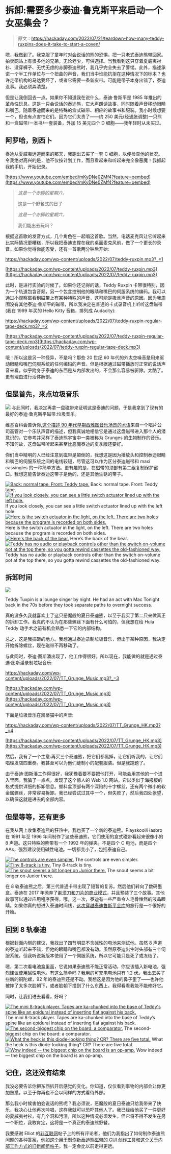 # 拆卸:需要多少泰迪·鲁克斯平来启动一个女巫集会？

> 原文：<https://hackaday.com/2022/07/21/teardown-how-many-teddy-ruxpins-does-it-take-to-start-a-coven/>

嗯，我做到了。我克服了童年时对会说话的熊的恐惧，把一只老式泰迪熊带回家。拍卖网站上有很多他的兄弟，无论老少，可供选择。当我看到这只穿着夏威夷衬衫、没穿裤子、无忧无虑的赤脚泰迪熊时，我几乎完全失去了警惕。此外，描述承诺一个半工作单位与一个扭曲的声音，我们当中谁能抗拒在这种情况下的标本？也许走带机构的马达要坏了，或者它需要一条新皮带。可能是带子本身出错了，泰迪没事。我必须弄清楚。

但是让我倒回去一点。如果你不知道我在说什么，泰迪·鲁斯平是 1985 年推出的革命性玩具。这是一只会说话的泰迪熊，它大声朗读故事，同时随着声音移动眼睛和嘴巴。随着泰迪而来的是特殊的盒式磁带、相应的故事书和服装。我小时候想要一个，但也有点害怕它们。因为它们太贵了——约 250 美元(经通胀调整)一只熊和一盒磁带/一本书/一套装备，外加 15 美元四个 D 细胞——我年轻时从未买过。

## 阿罗哈，别西卜

泰迪从夏威夷远道而来的那天，我跑出去买了一套 C 细胞，以便检查他的状况。令我绝对高兴的是，他不仅按计划工作，而且看起来和听起来完全像恶魔！我抓起我的手机，开始记录。

[https://www.youtube.com/embed/mKyDNe0ZMf4?feature=oembed](https://www.youtube.com/embed/mKyDNe0ZMf4?feature=oembed)

> *这是一个赤脚的星期六，*
> 
> 这是一个野餐式的日子
> 
> *这是一个赤脚的星期六，*
> 
> 我们能出去玩吗？

根据这首歌的发音方式，几个角色在一起唱这首歌。当然，电话麦克风让它听起来比实际情况更糟糕，所以我把泰迪支撑在我的桌面麦克风前，做了一个更长的录音。如果你觉得你能忍受，还有一首歌两分钟后开始:

<https://hackaday.com/wp-content/uploads/2022/07/teddy-ruxpin.mp3?_=1>

[https://hackaday.com/wp-content/uploads/2022/07/teddy-ruxpin.mp3](https://hackaday.com/wp-content/uploads/2022/07/teddy-ruxpin.mp3)

此时，是进行实验的时候了。如果你还记得的话，Teddy Ruxpin 卡带很特别，因为一个轨道包含音频，另一个包含控制他的眼睛和嘴巴的伺服系统的编码。我可以通过小观察窗看到磁带上有某种特殊的声音，这可能是撒旦声音的原因。因为我周围没有其他泰迪·鲁斯平的磁带，所以我决定在普通的卡式录音机上听听这盘磁带(我在 1999 年买的 Hello Kitty 音箱，排列成 Audacity):

<https://hackaday.com/wp-content/uploads/2022/07/teddy-ruxpin-regular-tape-deck.mp3?_=2>

[https://hackaday.com/wp-content/uploads/2022/07/teddy-ruxpin-regular-tape-deck.mp3](https://hackaday.com/wp-content/uploads/2022/07/teddy-ruxpin-regular-tape-deck.mp3)

哦！所以这是另一种怪异，不是吗？那些 20 世纪 60 年代的外太空噪音是用来驱动眼睛和嘴巴伺服系统的任何编码的声音。但是根据通过磁带播放时正常的说话声音来看，似乎附身于泰迪的东西是从内部发出的，不会那么容易被驱除。太酷了。更有理由进行活体解剖。

## 但是首先，来点垃圾音乐

[![](img/778a8a43d7accaece1fe6c6aa88db628.png)](https://hackaday.com/wp-content/uploads/2022/07/grunge.jpg) 与此同时，我决定再拿一盘磁带来证明这是泰迪的问题，于是我拿到了现有的最好的泰迪·鲁克斯平磁带:垃圾音乐。

维基百科会告诉你,[这个描述 90 年代早期西雅图音乐场景的术语](https://en.wikipedia.org/wiki/Grunge#Origin_of_the_term)来自一个唱片公司高管对一个乐队声音的描述，但我真诚地相信它是通过这盘磁带进入那个人的潜意识的，它参考并采样了泰迪熊宇宙中一类被称为 Grunges 的生物制作的音乐。不知何故，这盘磁带听起来甚至比恶魔泰迪的夏季版还要好。

你们当中精明的人已经注意到磁带是颠倒的，我想这是因为播放头和控制泰迪眼睛和嘴巴的伺服系统之间的电线较短，尽管这可以作为区分泰迪磁带和 maxi cassingles 的一种简单方法。更有趣的是，在磁带的顶部有第二组复制保护窗口。我想这能告诉泰迪这带子是他的，还是其他生锈的带子。

 [![Back: normal tape. Front: Teddy tape.](img/37da76f095710a4b10705493a14c2c4b.png "copy_protection")](https://hackaday.com/2022/07/21/teardown-how-many-teddy-ruxpins-does-it-take-to-start-a-coven/copy_protection/) Back: normal tape. Front: Teddy tape. [![If you look closely, you can see a little switch actuator lined up with the left hole.](img/6d0a02148d579bbfe644a5f110e38d5e.png "20220708_163057")](https://hackaday.com/2022/07/21/teardown-how-many-teddy-ruxpins-does-it-take-to-start-a-coven/20220708_163057/) If you look closely, you can see a little switch actuator lined up with the left hole. [![Here is the switch actuator in the light, on the left. There are two holes because the program is recorded on both sides.](img/61f64a22fe1b259c0cf81e061c7351c5.png "20220708_163337")](https://hackaday.com/2022/07/21/teardown-how-many-teddy-ruxpins-does-it-take-to-start-a-coven/20220708_163337/) Here is the switch actuator in the light, on the left. There are two holes because the program is recorded on both sides. [![Here's the back of the bear.](img/75b6b71ebfe2168d661f7afba4b74c90.png "20220708_163432")](https://hackaday.com/2022/07/21/teardown-how-many-teddy-ruxpins-does-it-take-to-start-a-coven/20220708_163432/) Here’s the back of the bear. [![Teddy has no audio or playback controls other than the switch on-volume pot at the top there, so you gotta rewind cassettes the old-fashioned way.](img/dab7f580b0812cca31cf40912e168a1c.png "20220708_164137")](https://hackaday.com/2022/07/21/teardown-how-many-teddy-ruxpins-does-it-take-to-start-a-coven/20220708_164137/) Teddy has no audio or playback controls other than the switch on-volume pot at the top there, so you gotta rewind cassettes the old-fashioned way.

## 拆卸时间

[![](img/0afd22637bcae6f715c0b90c3c062932.png)](https://hackaday.com/wp-content/uploads/2022/07/Teddy_Tuxpin.jpg)

Teddy Tuxpin is a lounge singer by night. He had an act with Mac Tonight back in the 70s before they took separate paths to overnight success.

真的没多久我就喜欢上了这只恶魔般的夏日泰迪熊，以至于我买了第二只来做真正的拆卸工作。我真的不认为在那些螺丝下面有什么可怕的，但我想在给 Hula Teddy 动手术之前有机会熟悉一下它的内部结构。

总之，这是我搞砸的地方。我想通过泰迪录制垃圾音乐，但出于某种原因，我决定开始拆除螺丝，现在磁带不再移动了。

与此同时，泰迪·图斯潘出现了，他工作得很好。所以现在，我能做的就是通过泰迪·图斯潘录制垃圾音乐:

<https://hackaday.com/wp-content/uploads/2022/07/TT_Grunge_Music.mp3?_=3>

[https://hackaday.com/wp-content/uploads/2022/07/TT_Grunge_Music.mp3](https://hackaday.com/wp-content/uploads/2022/07/TT_Grunge_Music.mp3)

下面是垃圾音乐在凯蒂猫中的声音:

<https://hackaday.com/wp-content/uploads/2022/07/TT_Grunge_HK.mp3?_=4>

[https://hackaday.com/wp-content/uploads/2022/07/TT_Grunge_HK.mp3](https://hackaday.com/wp-content/uploads/2022/07/TT_Grunge_HK.mp3)

然后，我有了一个主意:再买三个泰迪熊，把它们都黑掉，让它们听我的，让它们唱理发店四重奏。我甚至可以为他们缝制小的配套服装。但是我跑题了。

由于泰迪·图斯潘工作得很好，我犹豫着要不要把他打开，可能会用其他的一个进入里面。我骗了一点点，发现了这个惊人的 Web 1.0 网站，它以类似于海报板的格式提供详细的拆卸信息。塑料盒顶部有两个深陷的十字螺丝，还有两个微小的软金属螺丝，非常容易拆卸。我已经尝试过其中一个，但失败了，然后我四处张望，以确保这就是进去的全部内容。

## 但是等等，还有更多

在我从网上收集泰迪熊的狂热中，我也买了一个新的泰迪熊。Playskool/Hasbro 在 1991 年至 1996 年间制作了这些泰迪熊，它们使用的盒式磁带看起来很像小的 8 声道。这只特殊的熊带有一个 1992 年的弹夹。不是四个 C 电池，而是四个 AAs，强烈建议使用碱性电池。一切都变小了，包括泰迪自己。

 [![The controls are even simpler.](img/dce598d64c9ba04c1698f9c8baeb0512.png "binary comment")](https://hackaday.com/2022/07/21/teardown-how-many-teddy-ruxpins-does-it-take-to-start-a-coven/binary-comment-48/) The controls are even simpler. [![Tiny 8-track is tiny.](img/2402aa214672e4e760ce6d6473a466eb.png "binary comment")](https://hackaday.com/2022/07/21/teardown-how-many-teddy-ruxpins-does-it-take-to-start-a-coven/binary-comment-49/) Tiny 8-track is tiny. [![The snout seems a bit longer on Junior there.](img/28f30b942ea125d09baad32e72db601d.png "binary comment")](https://hackaday.com/2022/07/21/teardown-how-many-teddy-ruxpins-does-it-take-to-start-a-coven/binary-comment-50/) The snout seems a bit longer on Junior there.

在 8 轨泰迪熊之后，第三代普通卡带出现了短暂的复苏。然后他们转向了数码墨盒。泰迪在 2017 年抛弃了[剃须刀和刀片的商业模式](https://en.wikipedia.org/wiki/Razor_and_blades_model)，并且预装了三个故事。其他故事可以通过应用程序获得。哦，这一次，泰迪有一些严重令人毛骨悚然的液晶眼睛。如果你真的想进入泰迪时间线，[这次穿越泰迪鲁斯平金库](https://www.cnet.com/pictures/teddy-ruxpin-the-original/34/)的旅行是一个很好的开始。

## 回到 8 轨泰迪

根据封面内侧的建议，我找出了四节明显不含碱性的电池来测试他。虽然 8 声道的泰迪听起来不错，但他的眼睛和嘴巴都没有动。虽然原泰迪出生时头部有三个伺服系统，但我听说新版本使用了一个伺服系统，所以它可能只是死了或冻结了。

嗯，第二次看电池盒里面，它说如果泰迪熊不能正常活动，你应该插入新电池，强烈建议使用碱性电池。有这么简单吗？我用的可充电电池只有 1.2 伏。我出去买了些新的铜陀螺，92 年的泰迪熊还是不动。我想这是因为他的鼻子歪了——也许他被摔了太多次脸朝下，或者脸朝下撞到了什么东西上。我得看看我能不能修好它。

同时，让我们进去看看，好吗？

 [![The mini 8-track player. Tapes are ka-chunked into the base of Teddy's spine like an epidural instead of inserting flat against his back.](img/3b9656888cdebc3cd1581983da99a64e.png)](https://hackaday.com/2022/07/21/teardown-how-many-teddy-ruxpins-does-it-take-to-start-a-coven/binary-comment-52/) The mini 8-track player. Tapes are ka-chunked into the base of Teddy’s spine like an epidural instead of inserting flat against his back. [![The second-biggest chip on the board: a comparator.](img/12d7d547318a8566970cb4b06f788d15.png)](https://hackaday.com/2022/07/21/teardown-how-many-teddy-ruxpins-does-it-take-to-start-a-coven/binary-comment-53/) The second-biggest chip on the board: a comparator. [![What the heck is this diode-looking thing? CR? There are five total.](img/6ec45b83ea1b9668358f7c2d6ec0702b.png)](https://hackaday.com/2022/07/21/teardown-how-many-teddy-ruxpins-does-it-take-to-start-a-coven/binary-comment-54/) What the heck is this diode-looking thing? CR? There are five total. [![Wow indeed -- the biggest chip on the board is an op-amp.](img/1c8dcc819a2c42c17a9730fd3999a657.png)](https://hackaday.com/2022/07/21/teardown-how-many-teddy-ruxpins-does-it-take-to-start-a-coven/binary-comment-55/) Wow indeed — the biggest chip on the board is an op-amp.

## 记住，这还没有结束

我没必要告诉你把东西拆开后感觉的变化。你知道，仅仅看到事物的内部会让你更加熟悉，以至于你再也不会以同样的方式看待外部。

那么我小时候害怕会说话的熊呢？我必须说，恶魔般的夏日泰迪只给我带来了快乐，我决心让他再次吟唱，这样我就可以恐吓其他人了。我已经给他买了一件更好的夏威夷衬衫，有几个洞和污渍，所以这种情况必须发生。但它将不得不发生在另一个职位，我敢肯定，这将是一个真正的泰迪熊野餐。

我要感谢 Elliot 的[非互联网](https://hackaday.com/2022/07/02/not-on-the-internet/#comments)帖子上的所有评论者，他们为我指出了如何制作泰迪熊问题的各种答案，例如[这个用于制作新泰迪熊磁带的 GUI 创作工具](https://github.com/furrtek/Svengali/)和[这个关于内部工作方式的旧新闻组帖子](https://web.archive.org/web/20190922045015/http://www.mindspring.com/~mathue/workings.html)。我一定会比以前走得更远。